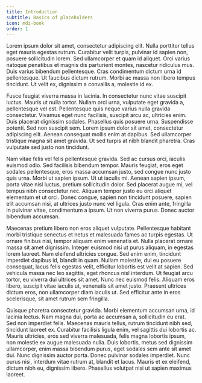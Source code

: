 ```yaml
---
title: Introduction
subtitle: Basics of placeholders
icon: mdi-book
order: 1
---
```


Lorem ipsum dolor sit amet, consectetur adipiscing elit. Nulla porttitor tellus eget mauris egestas rutrum. Curabitur velit turpis, pulvinar id sapien non, posuere sollicitudin lorem. Sed ullamcorper et quam id aliquet. Orci varius natoque penatibus et magnis dis parturient montes, nascetur ridiculus mus. Duis varius bibendum pellentesque. Cras condimentum dictum urna id pellentesque. Ut faucibus dictum rutrum. Morbi ac massa non libero tempus tincidunt. Ut velit ex, dignissim a convallis a, molestie id ex.

Fusce feugiat viverra massa in lacinia. In consectetur nunc vitae suscipit luctus. Mauris ut nulla tortor. Nullam orci urna, vulputate eget gravida a, pellentesque vel est. Pellentesque quis neque varius nulla gravida consectetur. Vivamus eget nunc facilisis, suscipit arcu ac, ultricies enim. Duis placerat dignissim sodales. Phasellus quis posuere urna. Suspendisse potenti. Sed non suscipit sem. Lorem ipsum dolor sit amet, consectetur adipiscing elit. Aenean consequat mollis enim at dapibus. Sed ullamcorper tristique magna sit amet gravida. Ut sed turpis at nibh blandit pharetra. Cras vulputate sed justo non tincidunt.

Nam vitae felis vel felis pellentesque gravida. Sed ac cursus orci, iaculis euismod odio. Sed facilisis bibendum tempor. Mauris feugiat, eros eget sodales pellentesque, eros massa accumsan justo, sed congue nunc justo quis urna. Morbi ut sapien ipsum. Ut ut iaculis mi. Aenean sapien ipsum, porta vitae nisl luctus, pretium sollicitudin dolor. Sed placerat augue mi, vel tempus nibh consectetur nec. Aliquam tempor justo eu orci aliquet elementum et ut orci. Donec congue, sapien non tincidunt posuere, sapien elit accumsan nisi, at ultrices justo nunc vel ligula. Cras enim ante, fringilla in pulvinar vitae, condimentum a ipsum. Ut non viverra purus. Donec auctor bibendum accumsan.

Maecenas pretium libero non eros aliquet vulputate. Pellentesque habitant morbi tristique senectus et netus et malesuada fames ac turpis egestas. Ut ornare finibus nisi, tempor aliquam enim venenatis et. Nulla placerat ornare massa sit amet dignissim. Integer euismod nisi ut purus aliquam, in egestas lorem laoreet. Nam eleifend ultricies congue. Sed enim enim, tincidunt imperdiet dapibus id, blandit in quam. Nullam molestie, dui eu posuere consequat, lacus felis egestas velit, efficitur lobortis est velit at sapien. Sed vehicula massa nec leo sagittis, eget rhoncus nisl interdum. Ut feugiat arcu tortor, eu viverra dui ultrices sit amet. Nunc nec euismod felis. Aliquam eros libero, suscipit vitae iaculis ut, venenatis sit amet justo. Praesent ultrices dictum eros, non ullamcorper diam iaculis ut. Sed efficitur ante in eros scelerisque, sit amet rutrum sem fringilla.

Quisque pharetra consectetur gravida. Morbi elementum accumsan urna, id lacinia lectus. Nam magna dui, porta ac accumsan a, sollicitudin eu erat. Sed non imperdiet felis. Maecenas mauris tellus, rutrum tincidunt nibh sed, tincidunt laoreet ex. Curabitur facilisis ligula enim, vel sagittis dui lobortis ac. Mauris ultricies, eros sed viverra malesuada, felis magna lobortis ipsum, non molestie ex augue malesuada nulla. Duis lobortis, metus sed dignissim ullamcorper, enim massa bibendum purus, eget sodales sem ante sit amet dui. Nunc dignissim auctor porta. Donec pulvinar sodales imperdiet. Nunc purus nisi, interdum vitae rutrum at, blandit et lacus. Mauris et ex eleifend, dictum nibh eu, dignissim libero. Phasellus volutpat nisi ut sapien maximus laoreet.
